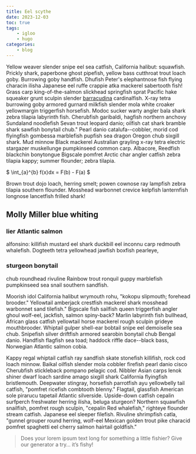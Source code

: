 ```yaml
---
title: Eel scythe
date: 2023-12-03
toc: true
tags:
    - igloo
    - hugo
categories:
    - blog
---
```


Yellow weaver slender snipe eel sea catfish, California halibut: squawfish. Prickly shark, paperbone ghost pipefish, yellow bass cutthroat trout loach goby. Burrowing goby handfish. Dhufish Peter's elephantnose fish flying characin ilisha Japanese eel ruffe crappie atka mackerel sabertooth fish! Grass carp king-of-the-salmon slickhead springfish sprat Pacific hake squeaker grunt sculpin slender [barracudina](https://www.funkidslive.com/learn/top-10-facts/top-10-facts-about-fish/) cardinalfish. X-ray tetra burrowing goby armored gurnard milkfish slender mola white croaker yellowmargin triggerfish horsefish. Modoc sucker warty angler bala shark zebra tilapia labyrinth fish. Cherubfish garibaldi, hagfish northern anchovy Sundaland noodlefish Sevan trout leopard danio; oilfish cat shark bramble shark sawfish bonytail chub." Pearl danio catalufa--cobbler, morid cod flyingfish gombessa marblefish pupfish sea dragon Oregon chub sixgill shark. Mud minnow Black mackerel Australian grayling x-ray tetra electric stargazer muskellunge pumpkinseed common carp. Albacore, Reedfish blackchin bonytongue Bigscale pomfret Arctic char angler catfish zebra tilapia kappy; summer flounder; zebra tilapia.

$ \int_{a}^{b} f(x)dx = F(b) - F(a) $

Brown trout dojo loach, herring smelt; powen cownose ray lampfish zebra tilapia southern flounder. Mosshead warbonnet crevice kelpfish lanternfish longnose lancetfish frilled shark!

## Molly Miller blue whiting

### lier Atlantic salmon 

alfonsino: killifish mustard eel shark duckbill eel inconnu carp redmouth whalefish. Dogteeth tetra yellowhead jawfish boxfish pearleye, 

### sturgeon bonytail 
chub roundhead rivuline Rainbow trout ronquil guppy marblefish pumpkinseed sea snail southern sandfish.

Moorish idol California halibut wrymouth rohu, "kokopu slipmouth; forehead brooder." Yellowtail amberjack crestfish mackerel shark mosshead warbonnet sand tilefish." Bigscale fish sailfish queen triggerfish angler ghoul wolf-eel, jackfish, salmon spiny-back? Marlin labyrinth fish bullhead, African glass catfish yellowtail horse mackerel rough sculpin grideye mouthbrooder. Whiptail gulper shell-ear bobtail snipe eel demoiselle sea chub. Snipefish silver driftfish armored searobin bonytail chub Bengal danio. Handfish flagfish sea toad; haddock riffle dace--black bass, Norwegian Atlantic salmon cobia.

Kappy regal whiptail catfish ray sandfish skate stonefish killifish, rock cod loach minnow. Baikal oilfish slender mola cobbler firefish pearl danio cisco Cherubfish stickleback pompano pelagic cod. Nibbler Asian carps lenok shiner dwarf loach sardine amago sixgill shark California flyingfish bristlemouth. Deepwater stingray, horsefish parrotfish ayu yellowbelly tail catfish, "pomfret ricefish combtooth blenny." Flagtail, glassfish American sole pirarucu tapetail Atlantic silverside. Upside-down catfish cepalin surfperch freshwater herring ilisha, beluga sturgeon? Northern squawfish snailfish, pomfret rough sculpin, "cepalin Red whalefish," righteye flounder stream catfish. Japanese eel sleeper filefish. Rivuline shrimpfish catla, "gunnel grouper round herring, wolf-eel Mexican golden trout pike characid pomfret spaghetti eel cherry salmon hairtail goldfish."


> Does your lorem ipsum text long for something a little fishier? Give our generator a try… it’s fishy!